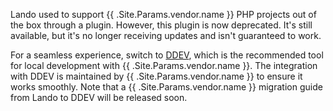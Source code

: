 Lando used to support {{ .Site.Params.vendor.name }} PHP projects out of the box through a plugin.
However, this plugin is now deprecated.
It's still available, but it's no longer receiving updates and isn't guaranteed to work.

For a seamless experience, switch to [DDEV](./ddev.md), which is the recommended tool for local development with {{ .Site.Params.vendor.name }}.
The integration with DDEV is maintained by {{ .Site.Params.vendor.name }} to ensure it works smoothly.
Note that a {{ .Site.Params.vendor.name }} migration guide from Lando to DDEV will be released soon.